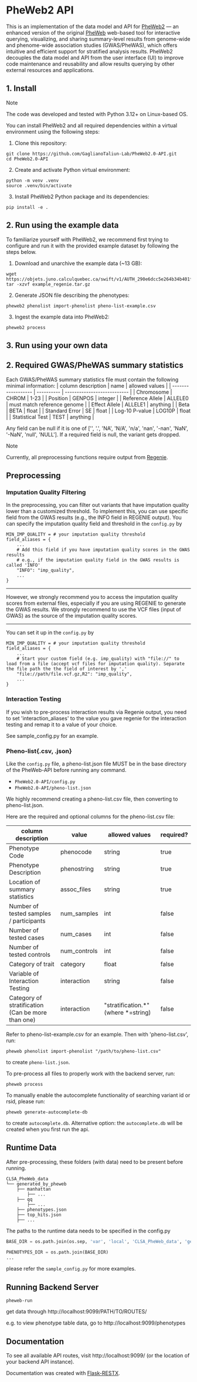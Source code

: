 # PheWeb2 API
This is an implementation of the data model and API for [PheWeb2](https://github.com/GaglianoTaliun-Lab/PheWeb2.0/tree/main) — an enhanced version of the original [PheWeb](https://github.com/statgen/pheweb) web-based tool for interactive querying, visualizing, and sharing summary-level results from genome-wide and phenome-wide association studies (GWAS/PheWAS), which offers intuitive and efficient support for stratified analysis results. PheWeb2 decouples the data model and API from the user interface (UI) to improve code maintenance and reusability and allow results querying by other external resources and applications. 
  
## 1. Install

> [!NOTE]
> The code was developed and tested with Python 3.12+ on Linux-based OS.

You can install PheWeb2 and all required dependencies within a virtual environment using the following steps:
1. Clone this repository:
```
git clone https://github.com/GaglianoTaliun-Lab/PheWeb2.0-API.git
cd PheWeb2.0-API
```
2. Create and activate Python virtual environment:
```
python -m venv .venv
source .venv/bin/activate
```
3. Install PheWeb2 Python package and its dependencies:
```
pip install -e .
```

## 2. Run using the example data
To familiarize yourself with PheWeb2, we recommend first trying to configure and run it with the provided example dataset by following the steps below.

1. Download and unarchive the example data (~13 GB):
```
wget https://objets.juno.calculquebec.ca/swift/v1/AUTH_290e6dcc5e264b34b401f54358bd4c54/pheweb_example_data/example_regenie.tar.gz
tar -xzvf example_regenie.tar.gz
```

2. Generate JSON file describing the phenotypes:
```
pheweb2 phenolist import-phenolist pheno-list-example.csv 
```

3. Ingest the example data into PheWeb2:
```
pheweb2 process
```

## 3. Run using your own data

## 2. Required GWAS/PheWAS summary statistics
Each GWAS/PheWAS summary statistics file must contain the following minimal information:
| column description | name       | allowed values              |
| ------------------ | ---------- | --------------------------- |
| Chromosome         | CHROM      | 1-23                        |
| Position           | GENPOS     | integer                     |
| Reference Allele   | ALLELE0    | must match reference genome |
| Effect Allele      | ALLELE1    | anything                    |
| Beta               | BETA       | float                       |
| Standard Error     | SE         | float                       |
| Log-10 P-value     | LOG10P     | float                       |
| Statistical Test   | TEST       | anything                    | 

Any field can be null if it is one of ['', '.', 'NA', 'N/A', 'n/a', 'nan', '-nan', 'NaN', '-NaN', 'null', 'NULL']. If a required field is null, the variant gets dropped.

> [!NOTE]
> Currently, all preprocessing functions require output from [Regenie](https://rgcgithub.github.io/regenie/).

## Preprocessing

 
### Imputation Quality Filtering
In the preprocessing, you can filter out variants that have imputation quality lower than a customized threshold. To implement this, you can use specific field from the GWAS results (e.g., the INFO field in REGENIE output). You can specify the imputation quality field and threshold in the `config.py` by
```
MIN_IMP_QUALITY = # your imputation quality threshold
field_aliases = {
    ...
    # Add this field if you have imputation quality scores in the GWAS results
    # e.g., if the imputation quality field in the GWAS results is called 'INFO'
    "INFO": "imp_quality",
    ...
}
```
***
However, we strongly recommend you to access the imputation quality scores from external files, especially if you are using REGENIE to generate the GWAS results. We strongly recommend to use the VCF files (input of GWAS) as the source of the imputation quality scores.
***
You can set it up in the `config.py` by
```
MIN_IMP_QUALITY = # your imputation quality threshold
field_aliases = {
    ...
    # Start your custom field (e.g. imp_quality) with "file://" to load from a file (accept vcf files for imputation quality). Separate the file path the the field of interest by ','
    "file://path/file.vcf.gz,R2": "imp_quality",
    ...
}
```
 
### Interaction Testing

If you wish to pre-process interaction results via Regenie output, you need to set 'interaction_aliases' to the value you gave regenie for the interaction testing and remap it to a value of your choice.

See sample_config.py for an example.

### Pheno-list{.csv, .json}

Like the `config.py` file, a pheno-list.json file MUST be in the base directory of the PheWeb-API before running any command.
- `PheWeb2.0-API/config.py`
- `PheWeb2.0-API/pheno-list.json`

We highly recommend creating a pheno-list.csv file, then converting to pheno-list.json. 


Here are the required and optional columns for the pheno-list.csv file:
 
| column description                                  | value         | allowed values                      | required? |
| --------------------------------------------------- | ------------- | ----------------------------------- | --------- |
| Phenotype Code                                      | phenocode     | string                              | true      |
| Phenotype Description                               | phenostring   | string                              | true      |
| Location of summary statistics                      | assoc_files   | string                              | true      |
| Number of tested samples / participants             | num_samples   | int                                 | false     |
| Number of tested cases                              | num_cases     | int                                 | false     |
| Number of tested controls                           | num_controls  | int                                 | false     |
| Category of trait                                   | category      | float                               | false     |
| Variable of Interaction Testing                     | interaction   | string                              | false     |
| Category of stratification (Can be more than one)   | interaction   | "stratification.*" (where *=string) | false     |

Refer to pheno-list-example.csv for an example.
Then with 'pheno-list.csv', run:

`pheweb phenolist import-phenolist "/path/to/pheno-list.csv"`

to create `pheno-list.json`.


To pre-process all files to properly work with the backend server, run:

`pheweb process`

To manually enable the autocomplete functionality of searching variant id or rsid, please run:

`pheweb generate-autocomplete-db`

to create `autocomplete.db`. Alternative option: the `autocomplete.db` will be created when you first run the api.

## Runtime Data
After pre-processing, these folders (with data) need to be present before running.

```
CLSA_PheWeb_data
└── generated_by_pheweb
    ├── manhattan
        ├── ... 
    ├── qq
        ├── ...
    ├── phenotypes.json 
    ├── top_hits.json 
    ├── ...
```

The paths to the runtime data needs to be specified in the config.py
```py
BASE_DIR = os.path.join(os.sep, 'var', 'local', 'CLSA_PheWeb_data', 'generated_by_pheweb')

PHENOTYPES_DIR = os.path.join(BASE_DIR)
...
```
please refer the `sample_config.py` for more examples.
 

## Running Backend Server
```
pheweb-run
```

get data through http://localhost:9099/PATH/TO/ROUTES/

e.g. to view phenotype table data, go to http://localhost:9099/phenotypes
 
## Documentation

To see all available API routes, visit http://localhost:9099/ (or the location of your backend API instance).

Documentation was created with [Flask-RESTX](https://flask-restx.readthedocs.io/en/latest/).


